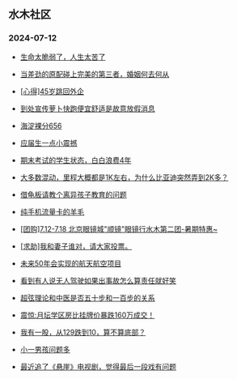 ## 水木社区 
### 2024-07-12

+ [生命太脆弱了，人生太苦了](https://www.newsmth.net/nForum/article/MyFamily/271431)

+ [当差劲的原配碰上完美的第三者，婚姻何去何从](https://www.newsmth.net/nForum/article/FamilyLife/1766776810)

+ [[心得]45岁跳回外企](https://www.newsmth.net/nForum/article/WorkingLife/103247)

+ [到处宣传萝卜快跑便宜舒适是故意放假消息](https://www.newsmth.net/nForum/article/GreenAuto/1625571)

+ [海淀裸分656](https://www.newsmth.net/nForum/article/PreUnivEdu/185775)

+ [应届生一点小震撼](https://www.newsmth.net/nForum/article/OurEstate/3032012)

+ [期末考试的学生状态，白白浪费4年](https://www.newsmth.net/nForum/article/QingJiao/878918)

+ [大多数混动，里程大概都是1K左右，为什么比亚迪突然弄到2K多？](https://www.newsmth.net/nForum/article/AutoWorld/1944869656)

+ [借龟板请教个离异孩子教育的问题](https://www.newsmth.net/nForum/article/ChildEducation/2422116)

+ [纯手机流量卡的羊毛](https://www.newsmth.net/nForum/article/CouponsLife/4494267)

+ [[团购]7.12-7.18 北京眼镜城"顺镜"眼镜行水木第二团-暑期特惠~](https://www.newsmth.net/nForum/article/ADAgent_TG/1323298)

+ [[求助]我和妻子谁对，请大家投票。](https://www.newsmth.net/nForum/article/FamilyLife/1766778503)

+ [未来50年会实现的航天航空项目](https://www.newsmth.net/nForum/article/Aero/459085)

+ [看到有人说无人驾驶如果出事故怎么算责任就好笑](https://www.newsmth.net/nForum/article/AutoWorld/1944869256)

+ [超弦理论和中医是否五十步和一百步的关系](https://www.newsmth.net/nForum/article/Science/383374)

+ [震惊:月坛学区房比挂牌价暴跌160万成交！](https://www.newsmth.net/nForum/article/OurEstate/3032617)

+ [我有一股，从129跌到10，算不算底部？](https://www.newsmth.net/nForum/article/Stock/10884694)

+ [小一男孩问题多](https://www.newsmth.net/nForum/article/ChildEducation/2422187)

+ [最近追了《悬崖》电视剧，觉得最后一段戏有问题](https://www.newsmth.net/nForum/article/TV/1687469)

